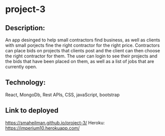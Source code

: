 # project-3

## Description:
An app desinged to help small contractors find business, as well as clients with small porjects fine the right contractor for the right price. Contractors can place bids on projects that clients post and the client can then choose the right contractor for them. The user can login to see their projects and the bids that have been placed on them, as well as a list of jobs that are currently open.

## Technology:
React, MongoDb, Rest APIs, CSS, javaScript, bootstrap

## Link to deployed
https://smaheilman.github.io/project-3/
Heroku: https://imperium10.herokuapp.com/

